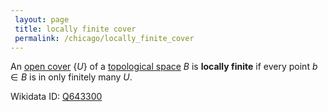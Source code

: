 ```yaml
---
 layout: page
 title: locally finite cover
 permalink: /chicago/locally_finite_cover
---
```

An [open cover](https://mathgloss.github.io/MathGloss/open_cover) $\{U\}$ of a [topological space](https://mathgloss.github.io/MathGloss/topological_space) $B$ is **locally finite** if every point $b\in B$ is in only finitely many $U$. 

Wikidata ID: [Q643300](https://www.wikidata.org/wiki/Q643300)